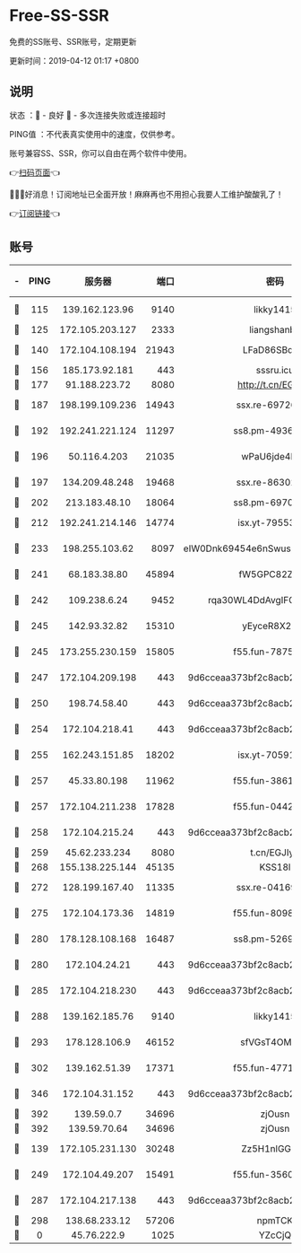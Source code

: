 # Free-SS-SSR

免费的SS账号、SSR账号，定期更新

更新时间：2019-04-12 01:17 +0800

## 说明

状态     ：🙂 - 良好 🙁 - 多次连接失败或连接超时

PING值   ：不代表真实使用中的速度，仅供参考。

账号兼容SS、SSR，你可以自由在两个软件中使用。

👉[扫码页面](https://liesauer.github.io/Free-SS-SSR/)👈

🎉🎉🎉好消息！订阅地址已全面开放！麻麻再也不用担心我要人工维护酸酸乳了！

👉[订阅链接](https://www.liesauer.net/yogurt/subscribe?ACCESS_TOKEN=DAYxR3mMaZAsaqUb)👈

## 账号

|-|PING|服务器|端口|密码|加密方式|区域|
|:----:|:----:|:-----:|-----:|:----:|:----:|:----:|
|🙂|115|139.162.123.96|9140|likky1415|aes-256-cfb|JP|
|🙂|125|172.105.203.127|2333|liangshanbo|chacha20|JP|
|🙂|140|172.104.108.194|21943|LFaD86SBq2lY|aes-256-cfb|JP|
|🙂|156|185.173.92.181|443|sssru.icu|rc4-md5|RU|
|🙂|177|91.188.223.72|8080|http://t.cn/EGJIyrl|rc4-md5|RU|
|🙂|187|198.199.109.236|14943|ssx.re-69726715|aes-256-cfb|US|
|🙂|192|192.241.221.124|11297|ss8.pm-49366611|aes-256-cfb|US|
|🙂|196|50.116.4.203|21035|wPaU6jde4NZT|aes-256-cfb|US|
|🙂|197|134.209.48.248|19468|ssx.re-86302752|aes-256-cfb|US|
|🙂|202|213.183.48.10|18064|ss8.pm-69704775|rc4-md5|RU|
|🙂|212|192.241.214.146|14774|isx.yt-79553364|aes-256-cfb|US|
|🙂|233|198.255.103.62|8097|eIW0Dnk69454e6nSwuspv9DmS201tQ0D|aes-256-cfb|US|
|🙂|241|68.183.38.80|45894|fW5GPC82Z97G|aes-256-cfb|GB|
|🙂|242|109.238.6.24|9452|rqa30WL4DdAvgIFG6Fs3znzTa|aes-256-cfb|FR|
|🙂|245|142.93.32.82|15310|yEyceR8X2EVd|aes-256-cfb|GB|
|🙂|245|173.255.230.159|15805|f55.fun-78754827|aes-256-cfb|US|
|🙂|247|172.104.209.198|443|9d6cceaa373bf2c8acb22e60b6a58be6|aes-256-cfb|US|
|🙂|250|198.74.58.40|443|9d6cceaa373bf2c8acb22e60b6a58be6|aes-256-cfb|US|
|🙂|254|172.104.218.41|443|9d6cceaa373bf2c8acb22e60b6a58be6|aes-256-cfb|US|
|🙂|255|162.243.151.85|18202|isx.yt-70591909|aes-256-cfb|US|
|🙂|257|45.33.80.198|11962|f55.fun-38615742|aes-256-cfb|US|
|🙂|257|172.104.211.238|17828|f55.fun-04428488|aes-256-cfb|US|
|🙂|258|172.104.215.24|443|9d6cceaa373bf2c8acb22e60b6a58be6|aes-256-cfb|US|
|🙂|259|45.62.233.234|8080|t.cn/EGJIyrl|rc4-md5|CA|
|🙂|268|155.138.225.144|45135|KSS18l|rc4-md5|US|
|🙂|272|128.199.167.40|11335|ssx.re-04169408|aes-256-cfb|SG|
|🙂|275|172.104.173.36|14819|f55.fun-80989393|aes-256-cfb|SG|
|🙂|280|178.128.108.168|16487|ss8.pm-52699195|aes-256-cfb|SG|
|🙂|280|172.104.24.21|443|9d6cceaa373bf2c8acb22e60b6a58be6|aes-256-cfb|US|
|🙂|285|172.104.218.230|443|9d6cceaa373bf2c8acb22e60b6a58be6|aes-256-cfb|US|
|🙂|288|139.162.185.76|9140|likky1415|aes-256-cfb|DE|
|🙂|293|178.128.106.9|46152|sfVGsT4OMxHC|aes-256-cfb|SG|
|🙂|302|139.162.51.39|17371|f55.fun-47715788|aes-256-cfb|SG|
|🙂|346|172.104.31.152|443|9d6cceaa373bf2c8acb22e60b6a58be6|aes-256-cfb|US|
|🙂|392|139.59.0.7|34696|zjOusn|chacha20|IN|
|🙂|392|139.59.70.64|34696|zjOusn|chacha20|IN|
|🙂|139|172.105.231.130|30248|Zz5H1nlGGKHx|aes-256-cfb|JP|
|🙂|249|172.104.49.207|15491|f55.fun-35608274|aes-256-cfb|SG|
|🙂|287|172.104.217.138|443|9d6cceaa373bf2c8acb22e60b6a58be6|aes-256-cfb|US|
|🙂|298|138.68.233.12|57206|npmTCK|rc4-md5|US|
|🙁|0|45.76.222.9|1025|YZcCjQ|rc4-md5|JP|
